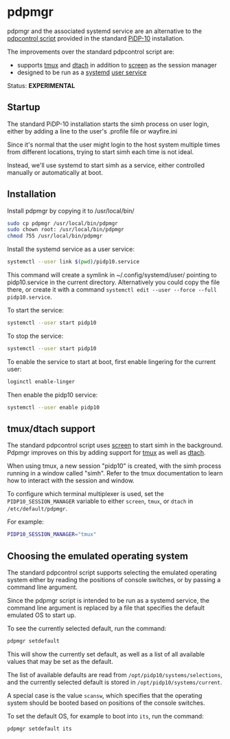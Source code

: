 # pdpmgr

pdpmgr and the associated systemd service are an alternative to the [pdpcontrol
script](https://github.com/obsolescence/pidp10/blob/master/bin/pdpcontrol.sh) provided in the standard
[PiDP-10](https://obsolescence.dev/pidp10.html) installation.

The improvements over the standard pdpcontrol script are:
* supports [tmux](https://github.com/tmux/tmux/wiki) and [dtach](https://dtach.sourceforge.net/) in addition to [screen](https://www.gnu.org/software/screen/) as the session manager
* designed to be run as a [systemd](https://systemd.io/) [user
service](https://wiki.archlinux.org/title/Systemd/User)

Status: **EXPERIMENTAL**

## Startup

The standard PiDP-10 installation starts the simh process on user login,
either by adding a line to the user's .profile file or wayfire.ini

Since it's normal that the user might login to the host system multiple times
from different locations, trying to start simh each time is not ideal.

Instead, we'll use systemd to start simh as a service, either controlled
manually or automatically at boot.

## Installation

Install pdpmgr by copying it to /usr/local/bin/

```bash
sudo cp pdpmgr /usr/local/bin/pdpmgr
sudo chown root: /usr/local/bin/pdpmgr
chmod 755 /usr/local/bin/pdpmgr
```

Install the systemd service as a user service:
```bash
systemctl --user link $(pwd)/pidp10.service
```

This command will create a symlink in ~/.config/systemd/user/ pointing to
pidp10.service in the current directory. Alternatively you could copy the file
there, or create it with a command `systemctl edit --user --force --full pidp10.service`.

To start the service:

```bash
systemctl --user start pidp10
```

To stop the service:

```bash
systemctl --user start pidp10
```

To enable the service to start at boot, first enable lingering for the current
user:

```bash
loginctl enable-linger
```

Then enable the pidp10 service:

```bash
systemctl --user enable pidp10
```

## tmux/dtach support

The standard pdpcontrol script uses
[screen](https://www.gnu.org/software/screen/)
to start simh in the background.
Pdpmgr improves on this by adding support for
[tmux](https://github.com/tmux/tmux/wiki) as well as
[dtach](https://dtach.sourceforge.net/).

When using tmux, a new session "pidp10" is created, with the simh process
running in a window called "simh". Refer to the tmux documentation to learn
how to interact with the session and window.

To configure which terminal multiplexer is used, set the
`PIDP10_SESSION_MANAGER` variable to either `screen`, `tmux`, or `dtach` in
`/etc/default/pdpmgr`.

For example:

```bash
PIDP10_SESSION_MANAGER="tmux"
```

## Choosing the emulated operating system

The standard pdpcontrol script supports selecting the emulated operating
system either by reading the positions of console switches,
or by passing a command line argument.

Since the pdpmgr script is intended to be run as a systemd service, the
command line argument is replaced by a file that specifies the default
emulated OS to start up.

To see the currently selected default, run the command:

```bash
pdpmgr setdefault
```

This will show the currently set default, as well as a list of all available
values that may be set as the default.

The list of available defaults are read from `/opt/pidp10/systems/selections`, and the currently selected default is stored in `/opt/pidp10/systems/current`.

A special case is the value `scansw`, which specifies that the operating
system should be booted based on positions of the console switches.

To set the default OS, for example to boot into `its`, run the command:

```bash
pdpmgr setdefault its
```
